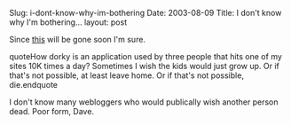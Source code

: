 Slug: i-dont-know-why-im-bothering
Date: 2003-08-09
Title: I don't know why I'm bothering...
layout: post

Since <a href="http://scriptingnews.userland.com/2003/08/08#When:5:01:48AM">this</a> will be gone soon I&#39;m sure.

quoteHow dorky is an application used by three people that hits one of my sites 10K times a day? Sometimes I wish the kids would just grow up. Or if that&#39;s not possible, at least leave home. Or if that&#39;s not possible, die.endquote

I don&#39;t know many webloggers who would publically wish another person dead. Poor form, Dave.
